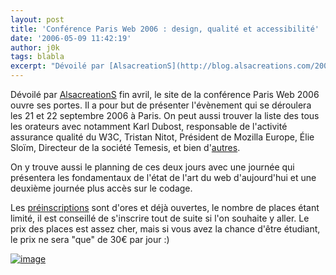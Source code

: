 ```yaml
---
layout: post
title: 'Conférence Paris Web 2006 : design, qualité et accessibilité'
date: '2006-05-09 11:42:19'
author: j0k
tags: blabla
excerpt: "Dévoilé par [AlsacreationS](http://blog.alsacreations.com/2006/04/26/242-paris-web-2006-cest-pour-bientot) fin avril, le site de la conférence Paris Web 2006 ouvre ses portes.     \nIl a pour but de présenter l'évènement qui se déroulera les 21 et 22 septembre 2006 à Paris. On peut aussi trouver la liste des tous les orateurs avec notamment Karl Dubost,      …"
---
```


Dévoilé par [AlsacreationS](http://blog.alsacreations.com/2006/04/26/242-paris-web-2006-cest-pour-bientot) fin avril, le site de la conférence Paris Web 2006 ouvre ses portes.
Il a pour but de présenter l'évènement qui se déroulera les 21 et 22 septembre 2006 à Paris. On peut aussi trouver la liste des tous les orateurs avec notamment Karl Dubost, responsable de l'activité assurance qualité du W3C, Tristan Nitot, Président de Mozilla Europe, Élie Sloïm, Directeur de la société Temesis, et bien d'[autres](http://www.parisweb2006.org/orateurs.php).

On y trouve aussi le planning de ces deux jours avec une journée qui présentera les fondamentaux de l'état de l'art du web d'aujourd'hui et une deuxième journée plus accès sur le codage.

Les [préinscriptions](http://www.parisweb2006.org/inscription.php) sont d'ores et déjà ouvertes, le nombre de places étant limité, il est conseillé de s'inscrire tout de suite si l'on souhaite y aller. Le prix des places est assez cher, mais si vous avez la chance d'être étudiant, le prix ne sera &quot;que&quot; de 30€ par jour :)

 [![image](http://www.j0k3r.net/img/news/parisweb2006.gif)](http://www.parisweb2006.org/)
